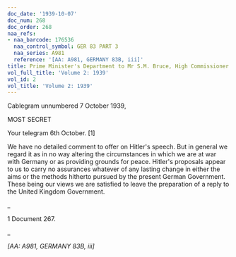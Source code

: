 ```yaml
---
doc_date: '1939-10-07'
doc_num: 268
doc_order: 268
naa_refs:
- naa_barcode: 176536
  naa_control_symbol: GER 83 PART 3
  naa_series: A981
  reference: '[AA: A981, GERMANY 83B, iii]'
title: Prime Minister's Department to Mr S.M. Bruce, High Commissioner in London
vol_full_title: 'Volume 2: 1939'
vol_id: 2
vol_title: 'Volume 2: 1939'
---
```


Cablegram unnumbered 7 October 1939,

MOST SECRET

Your telegram 6th October. [1]

We have no detailed comment to offer on Hitler's speech. But in general we regard it as in no way altering the circumstances in which we are at war with Germany or as providing grounds for peace. Hitler's proposals appear to us to carry no assurances whatever of any lasting change in either the aims or the methods hitherto pursued by the present German Government. These being our views we are satisfied to leave the preparation of a reply to the United Kingdom Government.

 _

1 Document 267.

_

 _[AA: A981, GERMANY 83B, iii]_